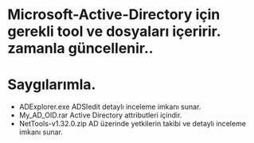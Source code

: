 # Microsoft-Active-Directory için gerekli tool ve dosyaları içeririr. zamanla güncellenir..
# Saygılarımla.

- ADExplorer.exe ADSIedit detaylı inceleme imkanı sunar.
- My_AD_OID.rar Active Directory attributleri içindir.
- NetTools-v1.32.0.zip  AD üzerinde yetkilerin takibi ve detaylı inceleme imkanı sunar.
